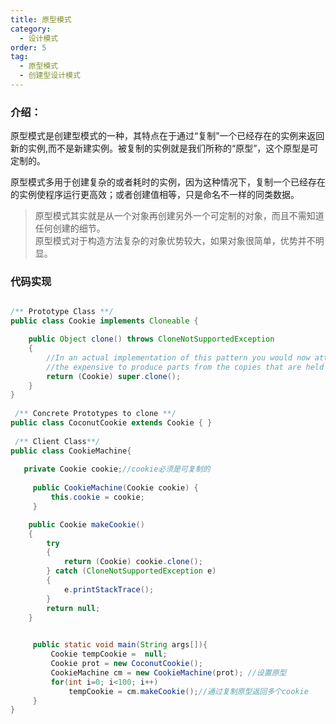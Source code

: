 ```yaml
---
title: 原型模式
category:
  - 设计模式
order: 5
tag:
  - 原型模式
  - 创建型设计模式
---
```


### 介绍：
原型模式是创建型模式的一种，其特点在于通过“复制”一个已经存在的实例来返回新的实例,而不是新建实例。被复制的实例就是我们所称的“原型”，这个原型是可定制的。

原型模式多用于创建复杂的或者耗时的实例，因为这种情况下，复制一个已经存在的实例使程序运行更高效；或者创建值相等，只是命名不一样的同类数据。

> 原型模式其实就是从一个对象再创建另外一个可定制的对象，而且不需知道任何创建的细节。    
> 原型模式对于构造方法复杂的对象优势较大，如果对象很简单，优势并不明显。

### 代码实现
```java

/** Prototype Class **/
public class Cookie implements Cloneable {

    public Object clone() throws CloneNotSupportedException
    {
        //In an actual implementation of this pattern you would now attach references to
        //the expensive to produce parts from the copies that are held inside the prototype.
        return (Cookie) super.clone();
    }
}
 
 /** Concrete Prototypes to clone **/
public class CoconutCookie extends Cookie { }
 
 /** Client Class**/
public class CookieMachine{
 
   private Cookie cookie;//cookie必须是可复制的
 
     public CookieMachine(Cookie cookie) { 
         this.cookie = cookie; 
     } 

    public Cookie makeCookie()
    {
        try
        {
            return (Cookie) cookie.clone();
        } catch (CloneNotSupportedException e)
        {
            e.printStackTrace();
        }
        return null;
    } 

 
     public static void main(String args[]){ 
         Cookie tempCookie =  null; 
         Cookie prot = new CoconutCookie(); 
         CookieMachine cm = new CookieMachine(prot); //设置原型
         for(int i=0; i<100; i++) 
             tempCookie = cm.makeCookie();//通过复制原型返回多个cookie 
     } 
}
```
